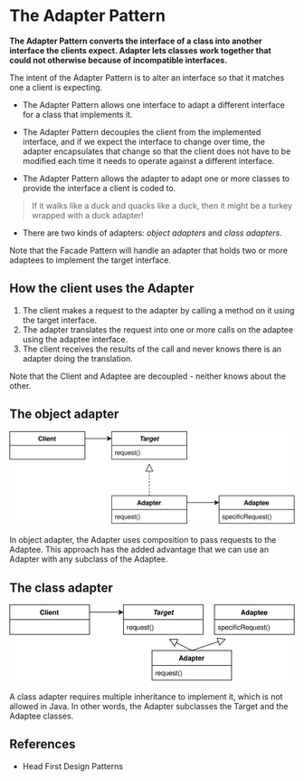 # The Adapter Pattern
**The Adapter Pattern converts the interface of a class into another interface the clients expect. 
Adapter lets classes work together that could not otherwise because of incompatible interfaces.**

The intent of the Adapter Pattern is to alter an interface so that it matches one a client is expecting.

* The Adapter Pattern allows one interface to adapt a different interface for a class that implements it. 

* The Adapter Pattern decouples the client from the implemented interface, and if we expect the interface to change over time, 
the adapter encapsulates that change so that the client does not have to be modified each time it needs to operate against a different interface.

* The Adapter Pattern allows the adapter to adapt one or more classes to provide the interface a client is coded to.

> If it walks like a duck and quacks like a duck, then it might be a turkey wrapped with a duck adapter!

* There are two kinds of adapters: *object adapters* and *class adapters*.

Note that the Facade Pattern will handle an adapter that holds two or more adaptees to implement the target interface.


## How the client uses the Adapter
1. The client makes a request to the adapter by calling a method on it using the target interface.
2. The adapter translates the request into one or more calls on the adaptee using the adaptee interface.
3. The client receives the results of the call and never knows there is an adapter doing the translation.

Note that the Client and Adaptee are decoupled - neither knows about the other.


## The object adapter
![ObjectAdapter](ObjectAdapter.svg)

In object adapter, the Adapter uses composition to pass requests to the Adaptee.
This approach has the added advantage that we can use an Adapter with any subclass of the Adaptee.


## The class adapter
![ClassAdapter](ClassAdapter.svg)

A class adapter requires multiple inheritance to implement it, which is not allowed in Java.
In other words, the Adapter subclasses the Target and the Adaptee classes.


## References
* Head First Design Patterns